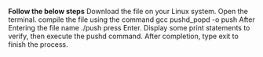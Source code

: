 **Follow the below steps**
Download the file on your Linux system.
Open the terminal.
compile the file using the command gcc pushd_popd -o push
After Entering the file name ./push press Enter.
Display some print statements to verify, then execute the pushd command.
After completion, type exit to finish the process.
